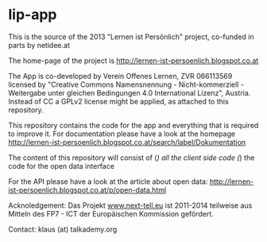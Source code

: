 lip-app
=======

This is the source of the 2013 "Lernen ist Persönlich" project, co-funded in parts by netidee.at 

The home-page of the project is http://lernen-ist-persoenlich.blogspot.co.at

The App is co-developed by Verein Offenes Lernen, ZVR 066113569 licensed by "Creative Commons Namensnennung - Nicht-kommerziell - Weitergabe unter gleichen Bedingungen 4.0 International Lizenz", Austria. Instead of CC a GPLv2 license might be applied, as attached to this repository.

This repository contains the code for the app and everything that is required to improve it. For documentation please have a look at the homepage http://lernen-ist-persoenlich.blogspot.co.at/search/label/Dokumentation

The content of this repository will consist of
(*) all the client side code
(*) the code for the open data interface

For the API please have a look at the article about open data: http://lernen-ist-persoenlich.blogspot.co.at/p/open-data.html


Acknoledgement: Das Projekt www.next-tell.eu ist 2011-2014 teilweise aus Mitteln des FP7 - ICT der Europäischen Kommission gefördert.

Contact: klaus (at) talkademy.org
